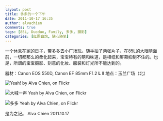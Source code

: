```yaml
---
layout: post
title: 多多的一个下午
date: 2011-10-17 16:35
author: alvachien
comments: true
tags: [85L, Duoduo, Family, 多多, 摄影]
categories: [红圈白炮, 随心随笔]
---
```

一个休息在家的日子，带多多去小广场玩。随手拍了两张片子，在85L的大眼睛面前，一切都那么的柔化起来，宝宝特有的萌和味道，是相纸和屏幕抑制不住的。也是，所谓的宝宝摄影、刻意的化妆、服装和灯光所不能达到的。

器材：Canon EOS 550D, Canon EF 85mm F1.2 **L** II
地点：玉兰广场（北）

![Yeah! by Alva Chien, on Flickr](http://farm7.static.flickr.com/6172/6190160030_411cdd1fa5_b.jpg)

![大喊一声 Yeah by Alva Chien, on Flickr](http://farm7.static.flickr.com/6174/6189642741_024177de3f_b.jpg)

![多多 Yeah by Alva Chien, on Flickr](http://farm7.static.flickr.com/6170/6190160546_32e42c690d_b.jpg)


是为之记。
Alva Chien
2011.10.17
